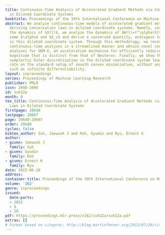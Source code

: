 ```yaml
---
title: Continuous-Time Analysis of Accelerated Gradient Methods via Conservation Laws
  in Dilated Coordinate Systems
booktitle: Proceedings of the 39th International Conference on Machine Learning
abstract: We analyze continuous-time models of accelerated gradient methods through
  deriving conservation laws in dilated coordinate systems. Namely, instead of analyzing
  the dynamics of $X(t)$, we analyze the dynamics of $W(t)=t^\alpha(X(t)-X_c)$ for
  some $\alpha$ and $X_c$ and derive a conserved quantity, analogous to physical energy,
  in this dilated coordinate system. Through this methodology, we recover many known
  continuous-time analyses in a streamlined manner and obtain novel continuous-time
  analyses for OGM-G, an acceleration mechanism for efficiently reducing gradient
  magnitude that is distinct from that of Nesterov. Finally, we show that a semi-second-order
  symplectic Euler discretization in the dilated coordinate system leads to an $\mathcal{O}(1/k^2)$
  rate on the standard setup of smooth convex minimization, without any further assumptions
  such as infinite differentiability.
layout: inproceedings
series: Proceedings of Machine Learning Research
publisher: PMLR
issn: 2640-3498
id: suh22a
month: 0
tex_title: Continuous-Time Analysis of Accelerated Gradient Methods via Conservation
  Laws in Dilated Coordinate Systems
firstpage: 20640
lastpage: 20667
page: 20640-20667
order: 20640
cycles: false
bibtex_author: Suh, Jaewook J and Roh, Gyumin and Ryu, Ernest K
author:
- given: Jaewook J
  family: Suh
- given: Gyumin
  family: Roh
- given: Ernest K
  family: Ryu
date: 2022-06-28
address:
container-title: Proceedings of the 39th International Conference on Machine Learning
volume: '162'
genre: inproceedings
issued:
  date-parts:
  - 2022
  - 6
  - 28
pdf: https://proceedings.mlr.press/v162/suh22a/suh22a.pdf
extras: []
# Format based on citeproc: http://blog.martinfenner.org/2013/07/30/citeproc-yaml-for-bibliographies/
---
```

